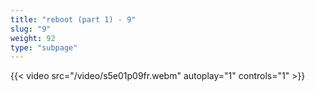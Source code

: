 ```yaml
---
title: "reboot (part 1) - 9"
slug: "9"
weight: 92
type: "subpage"
---
```


{{< video src="/video/s5e01p09fr.webm" autoplay="1" controls="1" >}}